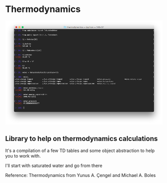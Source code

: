 # Thermodynamics

![N](https://github.com/nano-labs/thermodynamics/blob/master/sample.png)

## Library to help on thermodynamics calculations

It's a compilation of a few TD tables and some object abstraction to help you to work with.

I'll start with saturated water and go from there

Reference: Thermodynamics from Yunus A. Çengel and Michael A. Boles